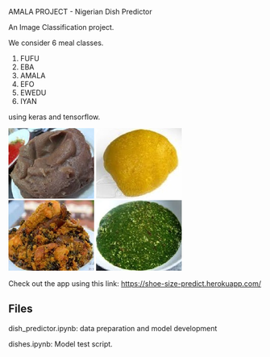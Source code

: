 AMALA PROJECT - Nigerian Dish Predictor

An Image Classification project. 

We consider 6 meal classes.

1. FUFU
2. EBA
3. AMALA
4. EFO
5. EWEDU
6. IYAN 

using keras and tensorflow.

![amala](amala.jpeg) 
![eba](eba.jpeg)
![efo](efo.jpeg)
![ewedu](ewedu.jpeg)

Check out the app using this link: https://shoe-size-predict.herokuapp.com/

## Files

dish_predictor.ipynb: data preparation and model development

dishes.ipynb: Model test script.
